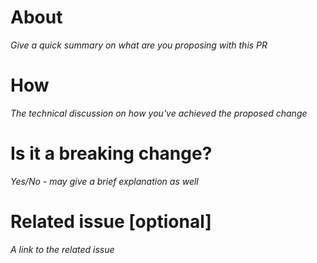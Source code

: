 # About
_Give a quick summary on what are you proposing with this PR_

# How 
_The technical discussion on how you've achieved the proposed change_

# Is it a breaking change?
_Yes/No - may give a brief explanation as well_

# Related issue [optional]
_A link to the related issue_
